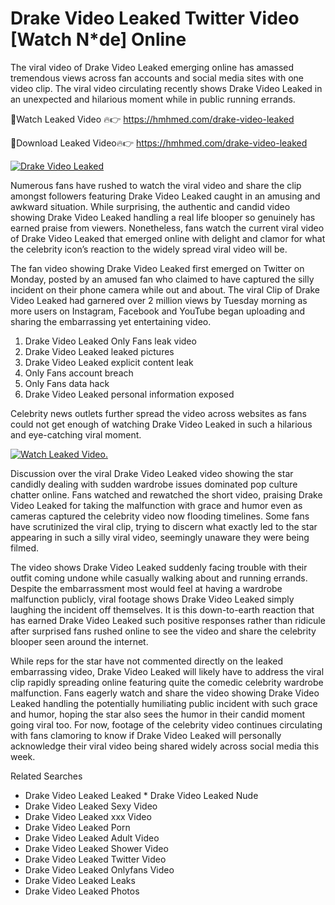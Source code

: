 ﻿# Drake Video Leaked Twitter Video [Watch N*de] Online

The viral video of ﻿Drake Video Leaked emerging online has amassed tremendous views across fan accounts and social media sites with one video clip. The viral video circulating recently shows ﻿Drake Video Leaked in an unexpected and hilarious moment while in public running errands. 

🔴Watch Leaked Video 🔥👉  https://hmhmed.com/drake-video-leaked 

🔴Download Leaked Video🔥👉  https://hmhmed.com/drake-video-leaked 

[![Drake Video Leaked](https://i.imgur.com/dJHk4Zq.gif)](https://hmhmed.com/drake-video-leaked)

Numerous fans have rushed to watch the viral video and share the clip amongst followers featuring ﻿Drake Video Leaked caught in an amusing and awkward situation. While surprising, the authentic and candid video showing ﻿Drake Video Leaked handling a real life blooper so genuinely has earned praise from viewers. Nonetheless, fans watch the current viral video of ﻿Drake Video Leaked that emerged online with delight and clamor for what the celebrity icon’s reaction to the widely spread viral video will be.

The fan video showing ﻿Drake Video Leaked first emerged on Twitter on Monday, posted by an amused fan who claimed to have captured the silly incident on their phone camera while out and about. The viral Clip of ﻿Drake Video Leaked had garnered over 2 million views by Tuesday morning as more users on Instagram, Facebook and YouTube began uploading and sharing the embarrassing yet entertaining video. 

1. ﻿Drake Video Leaked Only Fans leak video
2. ﻿Drake Video Leaked leaked pictures
3. ﻿Drake Video Leaked explicit content leak
4. Only Fans account breach
5. Only Fans data hack
6. ﻿Drake Video Leaked personal information exposed

Celebrity news outlets further spread the video across websites as fans could not get enough of watching ﻿Drake Video Leaked in such a hilarious and eye-catching viral moment. 

[![Watch Leaked Video.](https://miro.medium.com/v2/resize:fit:828/format:webp/1*cilzJN44JGOrTw9NJCrNHA.gif "Watch Leaked Video")](https://hmhmed.com/drake-video-leaked)

Discussion over the viral ﻿Drake Video Leaked video showing the star candidly dealing with sudden wardrobe issues dominated pop culture chatter online. Fans watched and rewatched the short video, praising ﻿Drake Video Leaked for taking the malfunction with grace and humor even as cameras captured the celebrity video now flooding timelines. Some fans have scrutinized the viral clip, trying to discern what exactly led to the star appearing in such a silly viral video, seemingly unaware they were being filmed.

The video shows ﻿Drake Video Leaked suddenly facing trouble with their outfit coming undone while casually walking about and running errands. Despite the embarrassment most would feel at having a wardrobe malfunction publicly, viral footage shows ﻿Drake Video Leaked simply laughing the incident off themselves. It is this down-to-earth reaction that has earned ﻿Drake Video Leaked such positive responses rather than ridicule after surprised fans rushed online to see the video and share the celebrity blooper seen around the internet.  

While reps for the star have not commented directly on the leaked embarrassing video, ﻿Drake Video Leaked will likely have to address the viral clip rapidly spreading online featuring quite the comedic celebrity wardrobe malfunction. Fans eagerly watch and share the video showing ﻿Drake Video Leaked handling the potentially humiliating public incident with such grace and humor, hoping the star also sees the humor in their candid moment going viral too. For now, footage of the celebrity video continues circulating with fans clamoring to know if ﻿Drake Video Leaked will personally acknowledge their viral video being shared widely across social media this week.

Related Searches
* ﻿Drake Video Leaked Leaked
﻿* Drake Video Leaked Nude
* ﻿Drake Video Leaked Sexy Video
* ﻿Drake Video Leaked xxx Video
* ﻿Drake Video Leaked Porn
* ﻿Drake Video Leaked Adult Video
* ﻿Drake Video Leaked Shower Video
* ﻿Drake Video Leaked Twitter Video
* ﻿Drake Video Leaked Onlyfans Video
* ﻿Drake Video Leaked Leaks
* ﻿Drake Video Leaked Photos
